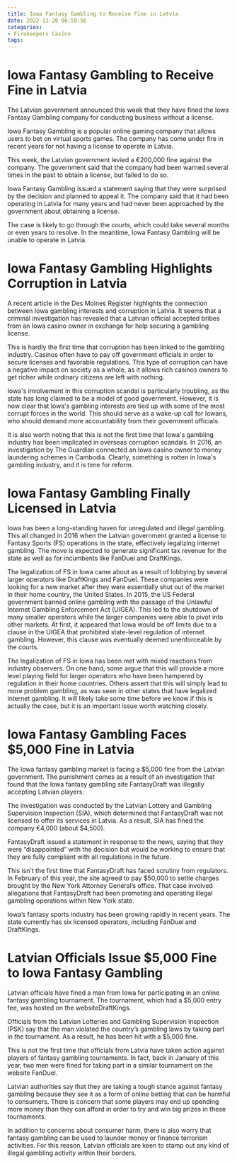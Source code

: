 ```yaml
---
title: Iowa Fantasy Gambling to Receive Fine in Latvia
date: 2022-11-20 06:59:56
categories:
- Firekeepers Casino
tags:
---
```



#  Iowa Fantasy Gambling to Receive Fine in Latvia

The Latvian government announced this week that they have fined the Iowa Fantasy Gambling company for conducting business without a license.

Iowa Fantasy Gambling is a popular online gaming company that allows users to bet on virtual sports games. The company has come under fire in recent years for not having a license to operate in Latvia.

This week, the Latvian government levied a €200,000 fine against the company. The government said that the company had been warned several times in the past to obtain a license, but failed to do so.

Iowa Fantasy Gambling issued a statement saying that they were surprised by the decision and planned to appeal it. The company said that it had been operating in Latvia for many years and had never been approached by the government about obtaining a license.

The case is likely to go through the courts, which could take several months or even years to resolve. In the meantime, Iowa Fantasy Gambling will be unable to operate in Latvia.

#  Iowa Fantasy Gambling Highlights Corruption in Latvia

A recent article in the Des Moines Register highlights the connection between Iowa gambling interests and corruption in Latvia. It seems that a criminal investigation has revealed that a Latvian official accepted bribes from an Iowa casino owner in exchange for help securing a gambling license.

This is hardly the first time that corruption has been linked to the gambling industry. Casinos often have to pay off government officials in order to secure licenses and favorable regulations. This type of corruption can have a negative impact on society as a whole, as it allows rich casinos owners to get richer while ordinary citizens are left with nothing.

Iowa's involvement in this corruption scandal is particularly troubling, as the state has long claimed to be a model of good government. However, it is now clear that Iowa's gambling interests are tied up with some of the most corrupt forces in the world. This should serve as a wake-up call for Iowans, who should demand more accountability from their government officials.

It is also worth noting that this is not the first time that Iowa's gambling industry has been implicated in overseas corruption scandals. In 2016, an investigation by The Guardian connected an Iowa casino owner to money laundering schemes in Cambodia. Clearly, something is rotten in Iowa's gambling industry, and it is time for reform.

#  Iowa Fantasy Gambling Finally Licensed in Latvia

Iowa has been a long-standing haven for unregulated and illegal gambling. This all changed in 2016 when the Latvian government granted a license to Fantasy Sports (FS) operations in the state, effectively legalizing internet gambling. The move is expected to generate significant tax revenue for the state as well as for incumbents like FanDuel and DraftKings.




The legalization of FS in Iowa came about as a result of lobbying by several larger operators like DraftKings and FanDuel. These companies were looking for a new market after they were essentially shut out of the market in their home country, the United States. In 2015, the US Federal government banned online gambling with the passage of the Unlawful Internet Gambling Enforcement Act (UIGEA). This led to the shutdown of many smaller operators while the larger companies were able to pivot into other markets. At first, it appeared that Iowa would be off limits due to a clause in the UIGEA that prohibited state-level regulation of internet gambling. However, this clause was eventually deemed unenforceable by the courts.



The legalization of FS in Iowa has been met with mixed reactions from industry observers. On one hand, some argue that this will provide a more level playing field for larger operators who have been hampered by regulation in their home countries. Others assert that this will simply lead to more problem gambling, as was seen in other states that have legalized internet gambling. It will likely take some time before we know if this is actually the case, but it is an important issue worth watching closely.

#  Iowa Fantasy Gambling Faces $5,000 Fine in Latvia

The Iowa fantasy gambling market is facing a $5,000 fine from the Latvian government. The punishment comes as a result of an investigation that found that the Iowa fantasy gambling site FantasyDraft was illegally accepting Latvian players.

The investigation was conducted by the Latvian Lottery and Gambling Supervision Inspection (SIA), which determined that FantasyDraft was not licensed to offer its services in Latvia. As a result, SIA has fined the company €4,000 (about $4,500).

FantasyDraft issued a statement in response to the news, saying that they were “disappointed” with the decision but would be working to ensure that they are fully compliant with all regulations in the future.

This isn’t the first time that FantasyDraft has faced scrutiny from regulators. In February of this year, the site agreed to pay $50,000 to settle charges brought by the New York Attorney General’s office. That case involved allegations that FantasyDraft had been promoting and operating illegal gambling operations within New York state.

Iowa’s fantasy sports industry has been growing rapidly in recent years. The state currently has six licensed operators, including FanDuel and DraftKings.

#  Latvian Officials Issue $5,000 Fine to Iowa Fantasy Gambling

Latvian officials have fined a man from Iowa for participating in an online fantasy gambling tournament. The tournament, which had a $5,000 entry fee, was hosted on the websiteDraftKings.

Officials from the Latvian Lotteries and Gambling Supervision Inspection (PSK) say that the man violated the country’s gambling laws by taking part in the tournament. As a result, he has been hit with a $5,000 fine.

This is not the first time that officials from Latvia have taken action against players of fantasy gambling tournaments. In fact, back in January of this year, two men were fined for taking part in a similar tournament on the website FanDuel.

Latvian authorities say that they are taking a tough stance against fantasy gambling because they see it as a form of online betting that can be harmful to consumers. There is concern that some players may end up spending more money than they can afford in order to try and win big prizes in these tournaments.

In addition to concerns about consumer harm, there is also worry that fantasy gambling can be used to launder money or finance terrorism activities. For this reason, Latvian officials are keen to stamp out any kind of illegal gambling activity within their borders.